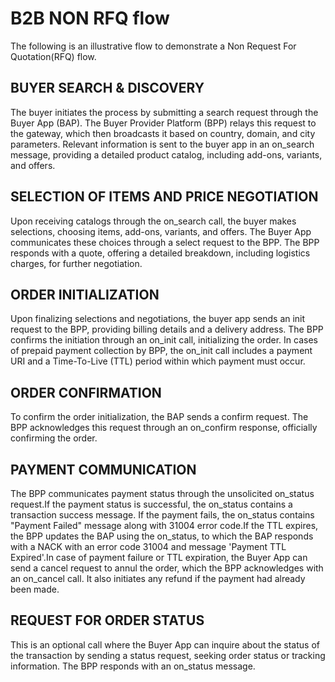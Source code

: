 # B2B NON RFQ flow
The following is an illustrative flow to demonstrate a Non Request For Quotation(RFQ) flow.

## BUYER SEARCH & DISCOVERY
The buyer initiates the process by submitting a search request through the Buyer App (BAP). The Buyer Provider Platform (BPP) relays this request to the gateway, which then broadcasts it based on country, domain, and city parameters. Relevant information is sent to the buyer app in an on_search message, providing a detailed product catalog, including add-ons, variants, and offers.

## SELECTION OF ITEMS AND PRICE NEGOTIATION
Upon receiving catalogs through the on_search call, the buyer makes selections, choosing items, add-ons, variants, and offers. The Buyer App communicates these choices through a select request to the BPP. The BPP responds with a quote, offering a detailed breakdown, including logistics charges, for further negotiation.

## ORDER INITIALIZATION 
Upon finalizing selections and negotiations, the buyer app sends an init request to the BPP, providing billing details and a delivery address. The BPP confirms the initiation through an on_init call, initializing the order. In cases of prepaid payment collection by BPP, the on_init call includes a payment URI and a Time-To-Live (TTL) period within which payment must occur.

## ORDER CONFIRMATION
To confirm the order initialization, the BAP sends a confirm request. The BPP acknowledges this request through an on_confirm response, officially confirming the order.

## PAYMENT COMMUNICATION
The BPP communicates payment status through the unsolicited on_status request.If the 
payment status is successful, the on_status contains a transaction success message.
If the payment fails, the on_status contains "Payment Failed" message along with 
31004 error code.If the TTL expires, the BPP updates the BAP using the 
on_status, to which the BAP responds with a NACK with an error code 31004 and 
message 'Payment TTL Expired'.In case of payment failure or TTL expiration, the Buyer App can send a cancel request to annul the order, which the BPP acknowledges with an on_cancel call. It also initiates any refund if the payment had already been made.

## REQUEST FOR ORDER STATUS
This is an optional call where the Buyer App can inquire about the status of the transaction by sending a status request, seeking order status or tracking information. The BPP responds with an on_status message.


  
